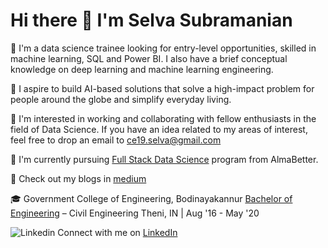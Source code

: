 # Hi there 👋 I'm Selva Subramanian 

🔭 I'm a data science trainee looking for entry-level opportunities, skilled in machine learning, SQL and Power BI. I also have a brief conceptual knowledge on deep learning and machine learning engineering.

💬 I aspire to build AI-based solutions that solve a high-impact problem for people around the globe and simplify everyday living.

👯 I'm interested in working and collaborating with fellow enthusiasts in the field of Data Science. If you have an idea related to my areas of interest, feel free to drop an email to ce19.selva@gmail.com

🌱 I'm currently pursuing [Full Stack Data Science](https://www.almabetter.com/courses/data-science-pro-program) program from AlmaBetter. 

📝 Check out my blogs in [medium](https://medium.com/@ce19-selva)

🎓 Government College of Engineering, Bodinayakannur
[Bachelor of Engineering](https://drive.google.com/file/d/14uwzxsfoXrRKeaowpAnalOaGLiwi598Q/view?usp=sharing) – Civil Engineering	Theni, IN | Aug '16 - May '20
 
![Linkedin](https://i.stack.imgur.com/gVE0j.png) Connect with me on [LinkedIn](https://www.linkedin.com/in/selva-subramanian-957361191/)
